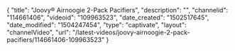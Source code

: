 {
    "title": "Joovy&reg; Airnoogie 2-Pack Pacifiers",
    "description": "",
    "channelid": "114661406",
    "videoid": "109963523",
    "date_created": "1502517645",
    "date_modified": "1504247454",
    "type": "captivate",
    "layout": "channelVideo",
    "url": "\/latest-videos\/joovy-airnoogie-2-pack-pacifiers\/114661406-109963523"
}